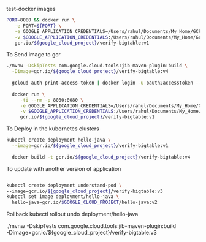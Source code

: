 test-docker images


```bash
PORT=8080 && docker run \
   -e PORT=${PORT} \
   -e GOOGLE_APPLICATION_CREDENTIALS=/Users/rahul/Documents/My_Home/GCP_Work/Important_Docs/rahulkesharwani-service-account.json \
   -v $GOOGLE_APPLICATION_CREDENTIALS:/Users/rahul/Documents/My_Home/GCP_Work/Important_Docs/rahulkesharwani-service-account.json:ro \
   gcr.io/${google_cloud_project}/verify-bigtable:v1
```


To Send image to gcr
```bash
./mvnw -DskipTests com.google.cloud.tools:jib-maven-plugin:build \
  -Dimage=gcr.io/${google_cloud_project}/verify-bigtable:v4
  
  gcloud auth print-access-token | docker login -u oauth2accesstoken --password-stdin https://gcr.io
  
  docker run \
     -ti --rm -p 8080:8080 \
     -e GOOGLE_APPLICATION_CREDENTIALS=/Users/rahul/Documents/My_Home/GCP_Work/Important_Docs/rahulkesharwani-service-account.json \
     -v $GOOGLE_APPLICATION_CREDENTIALS:/Users/rahul/Documents/My_Home/GCP_Work/Important_Docs/rahulkesharwani-service-account.json:ro \
     gcr.io/${google_cloud_project}/verify-bigtable:v1
```

To Deploy in the kubernetes clusters
```bash
kubectl create deployment hello-java \
  --image=gcr.io/${google_cloud_project}/verify-bigtable:v1
  
  docker build -t gcr.io/${google_cloud_project}/verify-bigtable:v4
```

To update with another version of application
```bash

kubectl create deployment understand-pod \ 
--image=gcr.io/${google_cloud_project}/verify-bigtable:v3
kubectl set image deployment/hello-java \
  hello-java=gcr.io/$GOOGLE_CLOUD_PROJECT/hello-java:v2
```

Rollback
kubectl rollout undo deployment/hello-java

./mvnw -DskipTests com.google.cloud.tools:jib-maven-plugin:build \
  -Dimage=gcr.io/${google_cloud_project}/verify-bigtable:v3